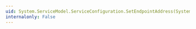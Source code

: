 ```yaml
---
uid: System.ServiceModel.ServiceConfiguration.SetEndpointAddress(System.ServiceModel.Description.ServiceEndpoint,System.String)
internalonly: False
---
```

